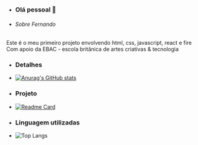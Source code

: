 - ### Olá pessoal 👋

- ###### Sobre Fernando
Este é o meu primeiro projeto envolvendo html, css, javascript, react e fire
Com apoio da EBAC - escola britânica de artes criativas & tecnologia

- ### Detalhes

- [![Anurag's GitHub stats](https://github-readme-stats.vercel.app/api?username=Fernando1009&show-icons=true&theme=dark)](https://github.com/anuraghazra/github-readme-stats)

- ### Projeto

- [![Readme Card](https://github-readme-stats.vercel.app/api/pin/?username=Fernando1009&repo=Tik-Tok-projeto&theme=dark)](https://github.com/anuraghazra/github-readme-stats)

- ### Linguagem utilizadas

- ![Top Langs](https://github-readme-stats.vercel.app/api/top-langs/?username=Fernando1009&layout=compact)
